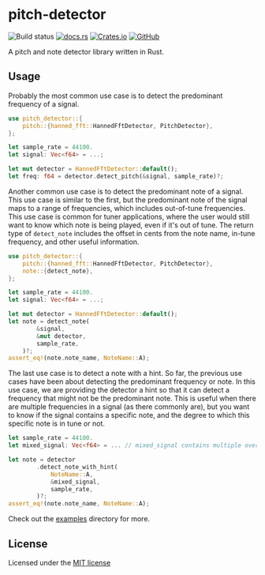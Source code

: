 # pitch-detector

![Build status](https://github.com/mherrerarendon/pitch-detector/actions/workflows/pr.yml/badge.svg)
[![docs.rs](https://img.shields.io/docsrs/pitch-detector)](https://docs.rs/pitch-detector/latest/pitch_detector/)
[![Crates.io](https://img.shields.io/crates/v/pitch-detector)](https://crates.io/crates/pitch-detector)
[![GitHub](https://img.shields.io/github/license/mherrerarendon/pitch-detector)](https://github.com/mherrerarendon/pitch-detector/blob/main/LICENSE-MIT)
<br/>

A pitch and note detector library written in Rust.

## Usage
Probably the most common use case is to detect the predominant frequency of a signal.
```rust
use pitch_detector::{
    pitch::{hanned_fft::HannedFftDetector, PitchDetector},
};

let sample_rate = 44100.
let signal: Vec<f64> = ...;

let mut detector = HannedFftDetector::default();
let freq: f64 = detector.detect_pitch(&signal, sample_rate)?;
```
Another common use case is to detect the predominant note of a signal. This use case is similar to the first, but the predominant note of the signal maps to a range of frequencies, which includes out-of-tune frequencies. This use case is common for tuner applications, where the user would still want to know which note is being played, even if it's out of tune. The return type of `detect_note` includes the offset in cents from the note name, in-tune frequency, and other useful information.
```rust
use pitch_detector::{
    pitch::{hanned_fft::HannedFftDetector, PitchDetector},
    note::{detect_note},
};

let sample_rate = 44100.
let signal: Vec<f64> = ...;

let mut detector = HannedFftDetector::default();
let note = detect_note(
        &signal,
        &mut detector,
        sample_rate,
    )?;
assert_eq!(note.note_name, NoteName::A);
```

The last use case is to detect a note with a hint. So far, the previous use cases have been about detecting the predominant frequency or note. In this use case, we are providing the detector a hint so that it can detect a frequency that might not be the predominant note. This is useful when there are multiple frequencies in a signal (as there commonly are), but you want to know if the signal contains a specific note, and the degree to which this specific note is in tune or not.
```rust
let sample_rate = 44100.
let mixed_signal: Vec<f64> = ... // mixed_signal contains multiple overlapping frequencies

let note = detector
        .detect_note_with_hint(
            NoteName::A,
            &mixed_signal,
            sample_rate,
        )?;
assert_eq!(note.note_name, NoteName::A);
```
Check out the [examples](https://github.com/mherrerarendon/pitch-detector/tree/main/examples) directory for more.

## License
Licensed under the [MIT license](https://github.com/mherrerarendon/pitch-detector/blob/main/LICENSE-MIT)

